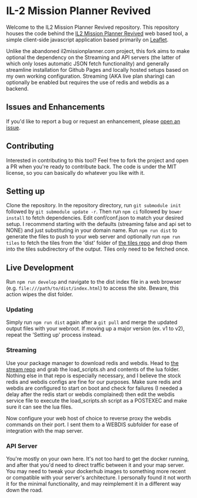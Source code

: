 # IL-2 Mission Planner Revived

Welcome to the IL2 Mission Planner Revived repository. This repository houses the code behind the [IL2 Mission Planner Revived](https://serverror.github.io/IL2-Mission-Planner/) web based tool, a simple client-side javascript application based primarily on [Leaflet](http://leafletjs.com/).

Unlike the abandoned il2missionplanner.com project, this fork aims to make optional the dependency on the Streaming and API servers (the latter of which only loses automatic JSON fetch functionality) and generally streamline installation for Github Pages and locally hosted setups based on my own working configuration. Streaming (AKA live plan sharing) can optionally be enabled but requires the use of redis and webdis as a backend.

## Issues and Enhancements

If you'd like to report a bug or request an enhancement, please [open an issue](https://github.com/ServError/il2missionplanner.com/issues).

## Contributing

Interested in contributing to this tool? Feel free to fork the project and open a PR when you're ready to contribute back. The code is under the MIT license, so you can basically do whatever you like with it.

## Setting up

Clone the repository. In the repository directory, run `git submodule init` followed by `git submodule update -r`. Then run `npm ci` followed by `bower install` to fetch dependencies. Edit conf/conf.json to match your desired setup. I recommend starting with the defaults (streaming false and api set to NONE) and just substituting in your domain name. Run `npm run dist` to generate the files to push to your web server and optionally run `npm run tiles` to fetch the tiles from the 'dist' folder of [the tiles repo](https://github.com/ServError/tiles.il2missionplanner.com) and drop them into the tiles subdirectory of the output. Tiles only need to be fetched once.

## Live Development

Run `npm run develop` and navigate to the dist index file in a web browser (e.g. `file:///path/to/dist/index.html`) to access the site. Beware, this action wipes the dist folder.

### Updating
Simply run `npm run dist` again after a `git pull` and merge the updated output files with your webroot. If moving up a major version (ex. v1 to v2), repeat the 'Setting up' process instead.

### Streaming

Use your package manager to download redis and webdis. Head to [the stream repo](https://github.com/ServError/stream.il2missionplanner.com) and grab the load_scripts.sh and contents of the lua folder. Nothing else in that repo is especially necessary, and I believe the stock redis and webdis configs are fine for our purposes. Make sure redis and webdis are configured to start on boot and check for failures (I needed a delay after the redis start or webdis complained) then edit the webdis service file to execute the load_scripts.sh script as a POSTEXEC and make sure it can see the lua files.

Now configure your web host of choice to reverse proxy the webdis commands on their port. I sent them to a WEBDIS subfolder for ease of integration with the map server.

### API Server

You're mostly on your own here. It's not too hard to get the docker running, and after that you'd need to direct traffic between it and your map server. You may need to tweak your dockerhub images to something more recent or compatible with your server's architecture. I personally found it not worth it for the minimal functionality, and may reimplement it in a different way down the road.
